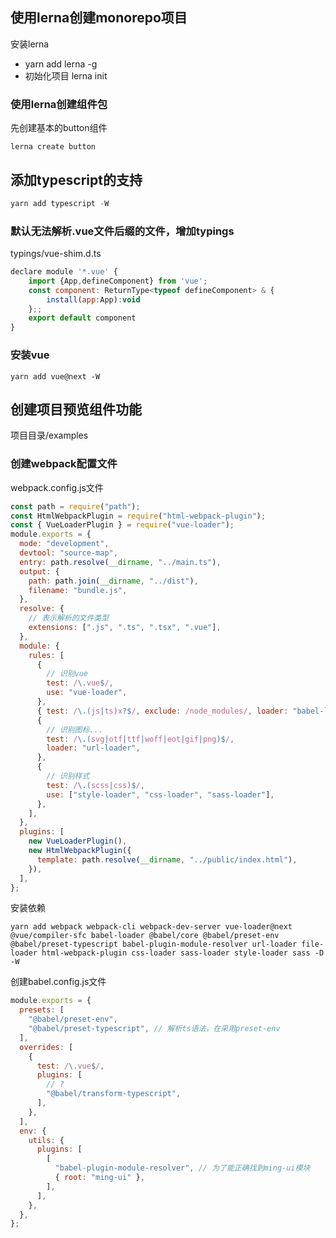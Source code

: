 ## 使用lerna创建monorepo项目
安装lerna
  - yarn add lerna -g
  - 初始化项目 lerna init
### 使用lerna创建组件包
先创建基本的button组件
```
lerna create button
```

## 添加typescript的支持
``` js
yarn add typescript -W
```
### 默认无法解析.vue文件后缀的文件，增加typings
typings/vue-shim.d.ts
``` js
declare module '*.vue' {
    import {App,defineComponent} from 'vue';
    const component: ReturnType<typeof defineComponent> & {
        install(app:App):void
    };;
    export default component
}
```
### 安装vue 
```
yarn add vue@next -W
```
## 创建项目预览组件功能
项目目录/examples

### 创建webpack配置文件
webpack.config.js文件
``` js
const path = require("path");
const HtmlWebpackPlugin = require("html-webpack-plugin");
const { VueLoaderPlugin } = require("vue-loader");
module.exports = {
  mode: "development",
  devtool: "source-map",
  entry: path.resolve(__dirname, "../main.ts"),
  output: {
    path: path.join(__dirname, "../dist"),
    filename: "bundle.js",
  },
  resolve: {
    // 表示解析的文件类型
    extensions: [".js", ".ts", ".tsx", ".vue"],
  },
  module: {
    rules: [
      {
        // 识别vue
        test: /\.vue$/,
        use: "vue-loader",
      },
      { test: /\.(js|ts)x?$/, exclude: /node_modules/, loader: "babel-loader" },
      {
        // 识别图标...
        test: /\.(svg|otf|ttf|woff|eot|gif|png)$/,
        loader: "url-loader",
      },
      {
        // 识别样式
        test: /\.(scss|css)$/,
        use: ["style-loader", "css-loader", "sass-loader"],
      },
    ],
  },
  plugins: [
    new VueLoaderPlugin(),
    new HtmlWebpackPlugin({
      template: path.resolve(__dirname, "../public/index.html"),
    }),
  ],
};

```

安装依赖
``` 
yarn add webpack webpack-cli webpack-dev-server vue-loader@next @vue/compiler-sfc babel-loader @babel/core @babel/preset-env @babel/preset-typescript babel-plugin-module-resolver url-loader file-loader html-webpack-plugin css-loader sass-loader style-loader sass -D -W
```

创建babel.config.js文件
``` javascript
module.exports = {
  presets: [
    "@babel/preset-env",
    "@babel/preset-typescript", // 解析ts语法，在采用preset-env
  ],
  overrides: [
    {
      test: /\.vue$/,
      plugins: [
        // ?
        "@babel/transform-typescript",
      ],
    },
  ],
  env: {
    utils: {
      plugins: [
        [
          "babel-plugin-module-resolver", // 为了能正确找到ming-ui模块
          { root: "ming-ui" },
        ],
      ],
    },
  },
};

```


